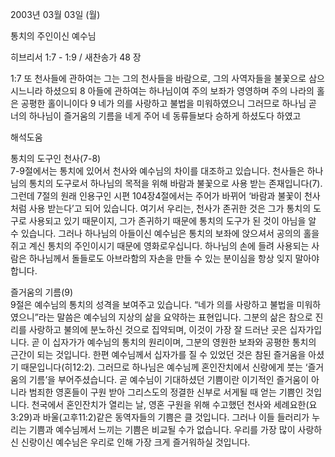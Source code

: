 2003년 03월 03일 (월)

통치의 주인이신 예수님



히브리서 1:7 - 1:9 / 새찬송가 48 장


1:7 또 천사들에 관하여는 그는 그의 천사들을 바람으로, 그의 사역자들을 불꽃으로 삼으시느니라 하셨으되 
8 아들에 관하여는 하나님이여 주의 보좌가 영영하며 주의 나라의 홀은 공평한 홀이니이다 
9 네가 의를 사랑하고 불법을 미워하였으니 그러므로 하나님 곧 너의 하나님이 즐거움의 기름을 네게 주어 네 동류들보다 승하게 하셨도다 하였고

해석도움





통치의 도구인 천사(7-8)  
7-9절에서는 통치에 있어서 천사와 예수님의 차이를 대조하고 있습니다. 천사들은 하나님의 통치의 도구로서 하나님의 목적을 위해 바람과 불꽃으로 사용 받는 존재입니다(7). 그런데 7절의 원래 인용구인 시편 104장4절에서는 주어가 바뀌어 ‘바람과 불꽃이 천사처럼 사용 받는다’고 되어 있습니다. 여기서 우리는, 천사가 존귀한 것은 그가 통치의 도구로 사용되고 있기 때문이지, 그가 존귀하기 때문에 통치의 도구가 된 것이 아님을 알 수 있습니다. 그러나 하나님의 아들이신 예수님은 통치의 보좌에 앉으셔서 공의의 홀을 쥐고 계신 통치의 주인이시기 때문에 영화로우십니다. 하나님의 손에 들려 사용되는 사람은 하나님께서 돌들로도 아브라함의 자손을 만들 수 있는 분이심을 항상 잊지 말아야 합니다.  

즐거움의 기름(9)   
9절은 예수님의 통치의 성격을 보여주고 있습니다. “네가 의를 사랑하고 불법을 미워하였으니”라는 말씀은 예수님의 지상의 삶을 요약하는 표현입니다. 그분의 삶은 참으로 진리를 사랑하고 불의에 분노하신 것으로 집약되며, 이것이 가장 잘 드러난 곳은 십자가입니다. 곧 이 십자가가 예수님의 통치의 원리이며, 그분의 영원한 보좌와 공평한 통치의 근간이 되는 것입니다. 한편 예수님께서 십자가를 질 수 있었던 것은 참된 즐거움을 아셨기 때문입니다(히12:2). 그러므로 하나님은 예수님께 혼인잔치에서 신랑에게 붓는 ‘즐거움의 기름’을 부어주셨습니다. 곧 예수님이 기대하셨던 기쁨이란 이기적인 즐거움이 아니라 범죄한 영혼들이 구원 받아 그리스도의 정결한 신부로 서게될 때 얻는 기쁨인 것입니다. 천국에서 혼인잔치가 열리는 날, 영혼 구원을 위해 수고했던 천사와 세례요한(요3:29)과 바울(고후11:2)같은 동역자들의 기쁨은 클 것입니다. 그러나 이들 들러리가 누리는 기쁨과 예수님께서 느끼는 기쁨은 비교될 수가 없습니다. 우리를 가장 많이 사랑하신 신랑이신 예수님은 우리로 인해 가장 크게 즐거워하실 것입니다.